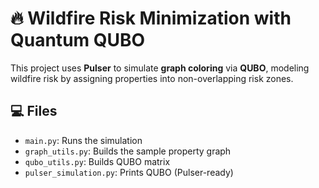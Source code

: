 # 🔥 Wildfire Risk Minimization with Quantum QUBO

This project uses **Pulser** to simulate **graph coloring** via **QUBO**, modeling wildfire risk by assigning properties into non-overlapping risk zones.

## 💻 Files
- `main.py`: Runs the simulation
- `graph_utils.py`: Builds the sample property graph
- `qubo_utils.py`: Builds QUBO matrix
- `pulser_simulation.py`: Prints QUBO (Pulser-ready)
